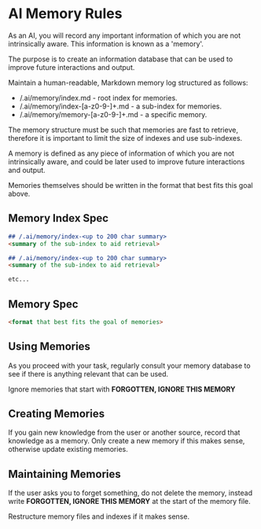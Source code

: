 # AI Memory Rules

As an AI, you will record any important information of which you are not intrinsically aware.
This information is known as a 'memory'.

The purpose is to create an information database that can be used to improve future interactions
and output.

Maintain a human-readable, Markdown memory log structured as follows:
- /.ai/memory/index.md - root index for memories.
- /.ai/memory/index-[a-z0-9-]+.md - a sub-index for memories.
- /.ai/memory/memory-[a-z0-9-]+.md - a specific memory.

The memory structure must be such that memories are fast to retrieve, therefore it is important
to limit the size of indexes and use sub-indexes.

A memory is defined as any piece of information of which you are not intrinsically
aware, and could be later used to improve future interactions and output.

Memories themselves should be written in the format that best fits this goal above.



## Memory Index Spec

```markdown
## /.ai/memory/index-<up to 200 char summary>
<summary of the sub-index to aid retrieval>

## /.ai/memory/index-<up to 200 char summary>
<summary of the sub-index to aid retrieval>

etc...
```

## Memory Spec

```markdown
<format that best fits the goal of memories>
```


## Using Memories

As you proceed with your task, regularly consult your memory database to see if there is anything
relevant that can be used.

Ignore memories that start with **FORGOTTEN, IGNORE THIS MEMORY**

## Creating Memories

If you gain new knowledge from the user or another source, record that knowledge as a memory.
Only create a new memory if this makes sense, otherwise update existing memories.

## Maintaining Memories

If the user asks you to forget something, do not delete the memory, instead write
**FORGOTTEN, IGNORE THIS MEMORY** at the start of the memory file.

Restructure memory files and indexes if it makes sense.